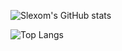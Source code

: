 ![Slexom's GitHub stats](https://github-readme-stats.vercel.app/api?username=slexom&show_icons=true&theme=dracula)

![Top Langs](https://github-readme-stats.vercel.app/api/top-langs/?username=slexom&layout=compact&theme=dracula)

<!--
**Slexom/Slexom** is a ✨ _special_ ✨ repository because its `README.md` (this file) appears on your GitHub profile.

Here are some ideas to get you started:

- 🔭 I’m currently working on ...
- 🌱 I’m currently learning ...
- 👯 I’m looking to collaborate on ...
- 🤔 I’m looking for help with ...
- 💬 Ask me about ...
- 📫 How to reach me: ...
- 😄 Pronouns: ...
- ⚡ Fun fact: ...
-->
